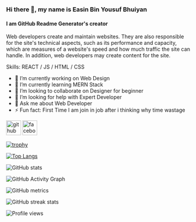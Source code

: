 
### Hi there 👋, my name is Easin Bin Yousuf Bhuiyan
#### I am GitHub Readme Generator's creator


Web developers create and maintain websites. They are also responsible for the site's technical aspects, such as its performance and capacity, which are measures of a website's speed and how much traffic the site can handle. In addition, web developers may create content for the site. 


Skills:  REACT / JS / HTML / CSS

- 🔭 I’m currently working on Web Design 
- 🌱 I’m currently learning MERN Stack 
- 👯 I’m looking to collaborate on Designer for beginner  
- 🤔 I’m looking for help with Expert  Developer 
- 💬 Ask me about Web Developer 
- ⚡ Fun fact: First Time I am join in job after i thinking why time wastage  


[<img src='https://cdn.jsdelivr.net/npm/simple-icons@3.0.1/icons/github.svg' alt='github' height='40'>](https://github.com/easinBinYousufbhuiyan9444)  [<img src='https://cdn.jsdelivr.net/npm/simple-icons@3.0.1/icons/facebook.svg' alt='facebook' height='40'>](https://www.facebook.com/https://www.facebook.com/Easinbinyousufbhuiyan)  

[![trophy](https://github-profile-trophy.vercel.app/?username=easinBinYousufbhuiyan9444)](https://github.com/ryo-ma/github-profile-trophy)

[![Top Langs](https://github-readme-stats.vercel.app/api/top-langs/?username=easinBinYousufbhuiyan9444)](https://github.com/anuraghazra/github-readme-stats)

![GitHub stats](https://github-readme-stats.vercel.app/api?username=easinBinYousufbhuiyan9444&show_icons=true&count_private=true)  

![GitHub Activity Graph](https://activity-graph.herokuapp.com/graph?username=easinBinYousufbhuiyan9444)  

![GitHub metrics](https://metrics.lecoq.io/easinBinYousufbhuiyan9444)  

![GitHub streak stats](https://streak-stats.demolab.com/?user=easinBinYousufbhuiyan9444)  

![Profile views](https://gpvc.arturio.dev/easinBinYousufbhuiyan9444)  
